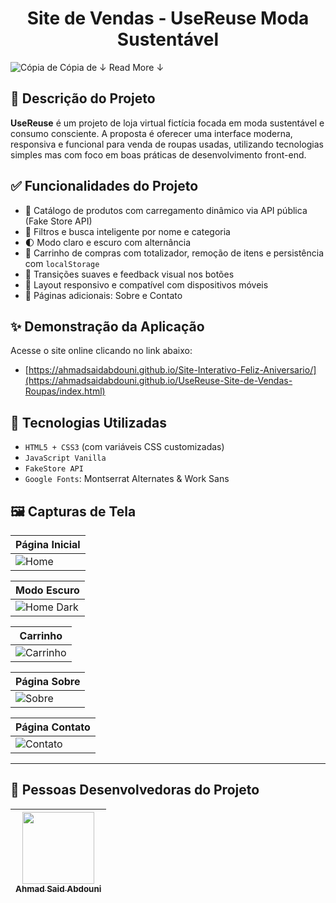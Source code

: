 
<h1 align="center">Site de Vendas - UseReuse Moda Sustentável</h1>

![Cópia de Cópia de ↓ Read More ↓](https://github.com/user-attachments/assets/3958cf84-3e69-4d52-8ff5-450bb6d2db99)


## :dart: Descrição do Projeto

**UseReuse** é um projeto de loja virtual fictícia focada em moda sustentável e consumo consciente. A proposta é oferecer uma interface moderna, responsiva e funcional para venda de roupas usadas, utilizando tecnologias simples mas com foco em boas práticas de desenvolvimento front-end.

## :white_check_mark: Funcionalidades do Projeto

- 🛒 Catálogo de produtos com carregamento dinâmico via API pública (Fake Store API)
- 🎯 Filtros e busca inteligente por nome e categoria
- 🌓 Modo claro e escuro com alternância
- 💚 Carrinho de compras com totalizador, remoção de itens e persistência com `localStorage`
- 🔄 Transições suaves e feedback visual nos botões
- 📱 Layout responsivo e compatível com dispositivos móveis
- 🧾 Páginas adicionais: Sobre e Contato

## :sparkles: Demonstração da Aplicação

Acesse o site online clicando no link abaixo:

- [https://ahmadsaidabdouni.github.io/Site-Interativo-Feliz-Aniversario/](https://ahmadsaidabdouni.github.io/UseReuse-Site-de-Vendas-Roupas/index.html)

## :hammer: Tecnologias Utilizadas

- `HTML5 + CSS3` (com variáveis CSS customizadas)
- `JavaScript Vanilla`
- `FakeStore API`
- `Google Fonts`: Montserrat Alternates & Work Sans

## 🖼️ Capturas de Tela

| Página Inicial |
|----------------|
| ![Home](https://github.com/user-attachments/assets/7dd93fa6-482a-4347-9355-899fc3ca4d6a)|

| Modo Escuro |
|----------------|
| ![Home Dark](https://github.com/user-attachments/assets/8fb33c77-1c9d-4f71-8c56-cbfb873126b8)|

| Carrinho |
|----------------|
| ![Carrinho](https://github.com/user-attachments/assets/f35d7851-6251-47d7-8c35-28e2ded5cead)|

| Página Sobre |
|----------------|
| ![Sobre](https://github.com/user-attachments/assets/48906c8b-0fbb-425a-b465-2ec3eb57cf81)|

| Página Contato |
|----------------|
| ![Contato](https://github.com/user-attachments/assets/6141c18d-2ece-4a6c-9ccf-0c61c21a67e2)|

---

## :raising_hand: Pessoas Desenvolvedoras do Projeto

| [<img loading="lazy" src="https://avatars.githubusercontent.com/u/75034691?v=4" width=115><br><sub>Ahmad Said Abdouni</sub>](https://github.com/AhmadSaidAbdouni) |
| :---: |
